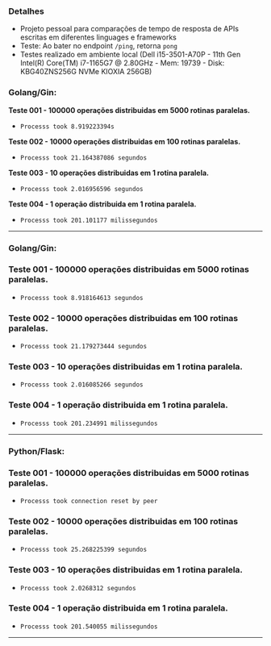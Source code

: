 ### Detalhes
- Projeto pessoal para comparações de tempo de resposta de APIs escritas em diferentes linguages e frameworks
- Teste: Ao bater no endpoint `/ping`, retorna `pong`
- Testes realizado em ambiente local (Dell i15-3501-A70P - 11th Gen Intel(R) Core(TM) i7-1165G7 @ 2.80GHz - Mem: 19739 - Disk: KBG40ZNS256G NVMe KIOXIA 256GB) 

### Golang/Gin:

**Teste 001 - 100000 operações distribuidas em 5000 rotinas paralelas.**
- `Processs took 8.919223394s`

**Teste 002 - 10000 operações distribuidas em 100 rotinas paralelas.**
- `Processs took 21.164387086 segundos`

**Teste 003 - 10 operações distribuidas em 1 rotina paralela.**
- `Processs took 2.016956596 segundos`

**Teste 004 - 1 operação distribuida em 1 rotina paralela.**
- `Processs took 201.101177 milissegundos`

---

### Golang/Gin:

### Teste 001 - 100000 operações distribuidas em 5000 rotinas paralelas.
- `Processs took 8.918164613 segundos`

### Teste 002 - 10000 operações distribuidas em 100 rotinas paralelas.
- `Processs took 21.179273444 segundos`

### Teste 003 - 10 operações distribuidas em 1 rotina paralela.
- `Processs took 2.016085266 segundos`

### Teste 004 - 1 operação distribuida em 1 rotina paralela.
- `Processs took 201.234991 milissegundos`

---

### Python/Flask:

### Teste 001 - 100000 operações distribuidas em 5000 rotinas paralelas.
- `Processs took connection reset by peer`

### Teste 002 - 10000 operações distribuidas em 100 rotinas paralelas.
- `Processs took 25.268225399 segundos`

### Teste 003 - 10 operações distribuidas em 1 rotina paralela.
- `Processs took 2.0268312 segundos`

### Teste 004 - 1 operação distribuida em 1 rotina paralela.
- `Processs took 201.540055 milissegundos`

---
